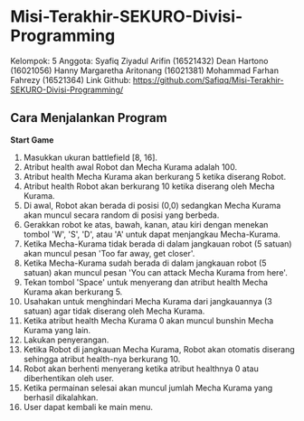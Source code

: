# Misi-Terakhir-SEKURO-Divisi-Programming
Kelompok: 5
Anggota: Syafiq Ziyadul Arifin        (16521432)
         Dean Hartono                 (16021056)
         Hanny Margaretha Aritonang   (16021381)
         Mohammad Farhan Fahrezy      (16521364)
Link Github: https://github.com/Safiqq/Misi-Terakhir-SEKURO-Divisi-Programming/

## Cara Menjalankan Program
**Start Game**
1. Masukkan ukuran battlefield [8, 16].
2. Atribut health awal Robot dan Mecha Kurama adalah 100.
3. Atribut health Mecha Kurama akan berkurang 5 ketika diserang Robot.
4. Atribut health Robot akan berkurang 10 ketika diserang oleh Mecha Kurama.
5. Di awal, Robot akan berada di posisi (0,0) sedangkan Mecha Kurama akan muncul secara random di posisi yang berbeda.
6. Gerakkan robot ke atas, bawah, kanan, atau kiri dengan menekan tombol 'W', 'S', 'D', atau 'A' untuk dapat menjangkau Mecha-Kurama.
7. Ketika Mecha-Kurama tidak berada di dalam jangkauan robot (5 satuan) akan muncul pesan 'Too far away, get closer'.
8. Ketika Mecha-Kurama sudah berada di dalam jangkauan robot (5 satuan) akan muncul pesan 'You can attack Mecha Kurama from here'.
9. Tekan tombol 'Space' untuk menyerang dan atribut health Mecha Kurama akan berkurang 5.
10. Usahakan untuk menghindari Mecha Kurama dari jangkauannya (3 satuan) agar tidak diserang oleh Mecha Kurama.
11. Ketika atribut health Mecha Kurama 0 akan muncul bunshin Mecha Kurama yang lain.
12. Lakukan penyerangan.
13. Ketika Robot di jangkauan Mecha Kurama, Robot akan otomatis diserang sehingga atribut health-nya berkurang 10.
14. Robot akan berhenti menyerang ketika atribut healthnya 0 atau diberhentikan oleh user.
15. Ketika permainan selesai akan muncul jumlah Mecha Kurama yang berhasil dikalahkan.
16. User dapat kembali ke main menu.
